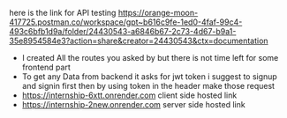 here is the link for API testing https://orange-moon-417725.postman.co/workspace/gpt~b616c9fe-1ed0-4faf-99c4-493c6bfb1d9a/folder/24430543-a6846b67-2c73-4d67-b9a1-35e8954584e3?action=share&creator=24430543&ctx=documentation
* I created All the routes you asked  by but there is not time left for some frontend part
* To get any Data from backend it asks for jwt token i suggest to signup and signin first then by using token in the header make those request 
* https://internship-6xtt.onrender.com client side hosted link
* https://internship-2new.onrender.com server side hosted link
